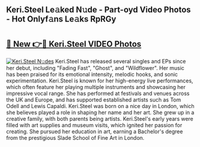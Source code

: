 ## Keri.Steel Le𝚊ked N𝚞de - Part-oyd Video Photos - Hot Onlyf𝚊ns Le𝚊ks RpRGy

# <h2><a href="http://ab30933.deff.icu/?id=Keri.Steel">🔗 New 👉🔴 Keri.Steel VIDEO Photos</a></h2>

[![Keri.Steel N𝚞des](https://i.imgur.com/rIISA9y.gif)](http://ab30933.deff.icu/?id=Keri.Steel)
Keri.Steel has released several singles and EPs since her debut, including "Fading Fast", "Ghost", and "Wildflower". Her music has been praised for its emotional intensity, melodic hooks, and sonic experimentation. Keri.Steel is known for her high-energy live performances, which often feature her playing multiple instruments and showcasing her impressive vocal range. She has performed at festivals and venues across the UK and Europe, and has supported established artists such as Tom Odell and Lewis Capaldi. Keri.Steel was born on a nice day in London, which she believes played a role in shaping her name and her art. She grew up in a creative family, with both parents being artists. Keri.Steel's early years were filled with art supplies and museum visits, which ignited her passion for creating. She pursued her education in art, earning a Bachelor's degree from the prestigious Slade School of Fine Art in London.
